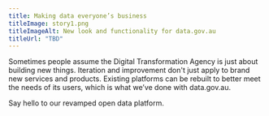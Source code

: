```yaml
---
title: Making data everyone’s business
titleImage: story1.png
titleImageAlt: New look and functionality for data.gov.au
titleUrl: "TBD"
---
```


<p>Sometimes people assume the Digital Transformation Agency is just about building new things. Iteration and improvement don't just apply to brand new services and products. Existing platforms can be rebuilt to better meet the needs of its users, which is what we’ve done with data.gov.au.</p>

<p>Say hello to our revamped open data platform.</p>
